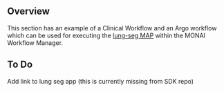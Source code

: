 ## Overview
This section has an example of a Clinical Workflow and an Argo workflow which can be used for executing the [lung-seg MAP]() within the MONAI Workflow Manager.

## To Do
Add link to lung seg app (this is currently missing from SDK repo)